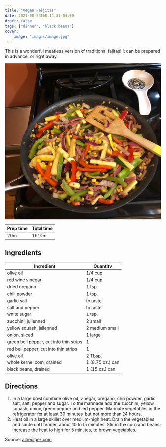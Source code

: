 ```yaml
---
title: "Vegan Faijitas"
date: 2021-08-23T08:14:31-04:00
draft: false
tags: ["dinner", "black.beans"]
cover:
    image: "images/image.jpg"
---
```



This is a wonderful meatless version of traditional fajitas! It can be prepared in advance, or right away.

![](images/image.jpg)

|Prep time|Total time|
--- | ---
|20m|1h10m|


## Ingredients

|Ingredient|Quantity|
--- | ---
olive oil|1/4 cup 
red wine vinegar|1/4 cup 
dried oregano|1 tsp. 
chili powder|1 tsp. 
garlic salt|to taste
salt and pepper|to taste
white sugar|1 tsp. 
zucchini, julienned|2 small 
yellow squash, julienned|2 medium small 
onion, sliced|1 large 
green bell pepper, cut into thin strips|1 
red bell pepper, cut into thin strips|1
olive oil|2 Tbsp. 
whole kernel corn, drained|1 (8.75 oz.) can 
black beans, drained|1 (15 oz.) can 

## Directions
1. In a large bowl combine olive oil, vinegar, oregano, chili powder, garlic salt, salt, pepper and sugar. To the marinade add the zucchini, yellow squash, onion, green pepper and red pepper. Marinate vegetables in the refrigerator for at least 30 minutes, but not more than 24 hours.
1. Heat oil in a large skillet over medium-high heat. Drain the vegetables and saute until tender, about 10 to 15 minutes. Stir in the corn and beans; increase the heat to high for 5 minutes, to brown vegetables.


Source: [allrecipes.com](https://www.allrecipes.com/recipe/25335/vegan-fajitas/)
